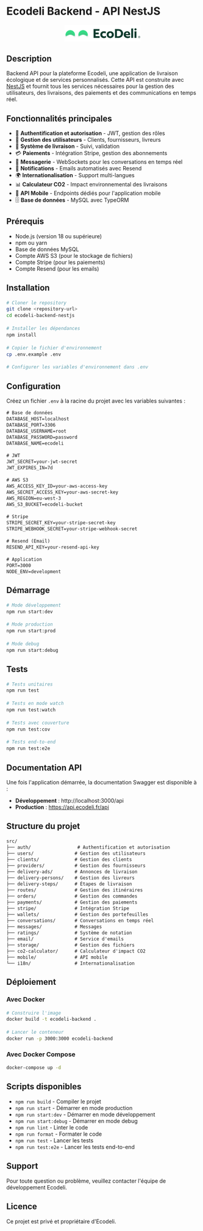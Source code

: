 # Ecodeli Backend - API NestJS

<p align="center">
  <img src="src/assets/ecodeli.png" width="200" alt="Ecodeli Logo" />
</p>

## Description

Backend API pour la plateforme Ecodeli, une application de livraison écologique et de services personnalisés. Cette API est construite avec [NestJS](https://nestjs.com/) et fournit tous les services nécessaires pour la gestion des utilisateurs, des livraisons, des paiements et des communications en temps réel.

## Fonctionnalités principales

- 🔐 **Authentification et autorisation** - JWT, gestion des rôles
- 👥 **Gestion des utilisateurs** - Clients, fournisseurs, livreurs
- 🚚 **Système de livraison** - Suivi, validation
- 💳 **Paiements** - Intégration Stripe, gestion des abonnements
- 💬 **Messagerie** - WebSockets pour les conversations en temps réel
- 📧 **Notifications** - Emails automatisés avec Resend
- 🌍 **Internationalisation** - Support multi-langues
- 📊 **Calculateur CO2** - Impact environnemental des livraisons
- 📱 **API Mobile** - Endpoints dédiés pour l'application mobile
- 🗄️ **Base de données** - MySQL avec TypeORM

## Prérequis

- Node.js (version 18 ou supérieure)
- npm ou yarn
- Base de données MySQL
- Compte AWS S3 (pour le stockage de fichiers)
- Compte Stripe (pour les paiements)
- Compte Resend (pour les emails)

## Installation

```bash
# Cloner le repository
git clone <repository-url>
cd ecodeli-backend-nestjs

# Installer les dépendances
npm install

# Copier le fichier d'environnement
cp .env.example .env

# Configurer les variables d'environnement dans .env
```

## Configuration

Créez un fichier `.env` à la racine du projet avec les variables suivantes :

```env
# Base de données
DATABASE_HOST=localhost
DATABASE_PORT=3306
DATABASE_USERNAME=root
DATABASE_PASSWORD=password
DATABASE_NAME=ecodeli

# JWT
JWT_SECRET=your-jwt-secret
JWT_EXPIRES_IN=7d

# AWS S3
AWS_ACCESS_KEY_ID=your-aws-access-key
AWS_SECRET_ACCESS_KEY=your-aws-secret-key
AWS_REGION=eu-west-3
AWS_S3_BUCKET=ecodeli-bucket

# Stripe
STRIPE_SECRET_KEY=your-stripe-secret-key
STRIPE_WEBHOOK_SECRET=your-stripe-webhook-secret

# Resend (Email)
RESEND_API_KEY=your-resend-api-key

# Application
PORT=3000
NODE_ENV=development
```

## Démarrage

```bash
# Mode développement
npm run start:dev

# Mode production
npm run start:prod

# Mode debug
npm run start:debug
```

## Tests

```bash
# Tests unitaires
npm run test

# Tests en mode watch
npm run test:watch

# Tests avec couverture
npm run test:cov

# Tests end-to-end
npm run test:e2e
```

## Documentation API

Une fois l'application démarrée, la documentation Swagger est disponible à :
- **Développement** : http://localhost:3000/api
- **Production** : https://api.ecodeli.fr/api

## Structure du projet

```
src/
├── auth/                 # Authentification et autorisation
├── users/               # Gestion des utilisateurs
├── clients/             # Gestion des clients
├── providers/           # Gestion des fournisseurs
├── delivery-ads/        # Annonces de livraison
├── delivery-persons/    # Gestion des livreurs
├── delivery-steps/      # Étapes de livraison
├── routes/              # Gestion des itinéraires
├── orders/              # Gestion des commandes
├── payments/            # Gestion des paiements
├── stripe/              # Intégration Stripe
├── wallets/             # Gestion des portefeuilles
├── conversations/       # Conversations en temps réel
├── messages/            # Messages
├── ratings/             # Système de notation
├── email/               # Service d'emails
├── storage/             # Gestion des fichiers
├── co2-calculator/      # Calculateur d'impact CO2
├── mobile/              # API mobile
└── i18n/                # Internationalisation
```

## Déploiement

### Avec Docker

```bash
# Construire l'image
docker build -t ecodeli-backend .

# Lancer le conteneur
docker run -p 3000:3000 ecodeli-backend
```

### Avec Docker Compose

```bash
docker-compose up -d
```

## Scripts disponibles

- `npm run build` - Compiler le projet
- `npm run start` - Démarrer en mode production
- `npm run start:dev` - Démarrer en mode développement
- `npm run start:debug` - Démarrer en mode debug
- `npm run lint` - Linter le code
- `npm run format` - Formater le code
- `npm run test` - Lancer les tests
- `npm run test:e2e` - Lancer les tests end-to-end

## Support

Pour toute question ou problème, veuillez contacter l'équipe de développement Ecodeli.

## Licence

Ce projet est privé et propriétaire d'Ecodeli.
